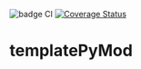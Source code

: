 ![badge CI](https://github.com/EmileRouxSMB/templatePyMod/workflows/CI/badge.svg)
[![Coverage Status](https://coveralls.io/repos/github/EmileRouxSMB/templatePyMod/badge.png?branch=main)](https://coveralls.io/github/EmileRouxSMB/templatePyMod?branch=main)

# templatePyMod

